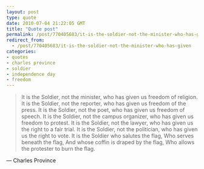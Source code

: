 ```yaml
---
layout: post
type: quote
date: 2010-07-04 21:22:05 GMT
title: "Quote post"
permalink: /post/770405683/it-is-the-soldier-not-the-minister-who-has-given
redirect_from: 
  - /post/770405683/it-is-the-soldier-not-the-minister-who-has-given
categories:
- quotes
- charles province
- soldier
- independence day
- freedom
---
```

<blockquote>It is the Soldier, not the minister, who has given us freedom of religion.
It is the Soldier, not the reporter, who has given us freedom of the press.
It is the Soldier, not the poet, who has given us freedom of speech.
It is the Soldier, not the campus organizer, who has given us freedom to protest.
It is the Soldier, not the lawyer, who has given us the right to a fair trial.
It is the Soldier, not the politician, who has given us the right to vote.
It is the Soldier who salutes the flag,
Who serves beneath the flag,
And whose coffin is draped by the flag,
Who allows the protester to burn the flag.</blockquote>

 — Charles Province